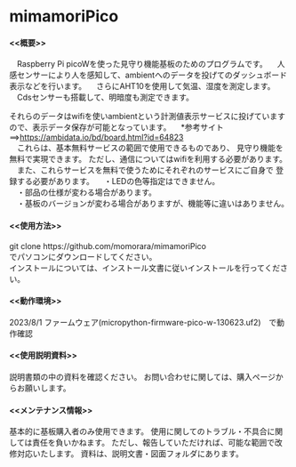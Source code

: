 # mimamoriPico

<h4><<概要>></h4>
　Raspberry Pi picoWを使った見守り機能基板のためのプログラムです。
　人感センサーにより人を感知して、ambientへのデータを投げてのダッシュボード表示などを行います。
　さらにAHT10を使用して気温、湿度を測定します。<br>
　Cdsセンサーも搭載して、明暗度も測定できます。<br>

  それらのデータはwifiを使いambientという計測値表示サービスに投げていますので、表示データ保存が可能となっています。
　*参考サイト==>https://ambidata.io/bd/board.html?id=64823 <br>
　これらは、基本無料サービスの範囲で使用できるものであり、 見守り機能を無料で実現できます。 ただし、通信についてはwifiを利用する必要があります。
　また、これらサービスを無料で使うためにそれぞれのサービスにご自身で 登録する必要があります。
　・LEDの色等指定はできません。<br>
　・部品の仕様が変わる場合があります。 <br>
　・基板のバージョンが変わる場合がありますが、機能等に違いはありません。<br>

<h4><<使用方法>></h4>
git clone https://github.com/momorara/mimamoriPico<br>
でパソコンにダウンロードしてください。<br>
インストールについては、インストール文書に従いインストールを行ってください。<br>

<h4><<動作環境>></h4>
2023/8/1 ファームウェア(micropython-firmware-pico-w-130623.uf2)　で動作確認<br>

<h4><<使用説明資料>></h4>
説明書類の中の資料を確認ください。
お問い合わせに関しては、購入ページからお願いします。　

<h4><<メンテナンス情報>></h4> 
基本的に基板購入者のみ使用できます。 使用に関してのトラブル・不具合に関しては責任を負いかねます。 ただし、報告していただければ、可能な範囲で改修対応いたします。
資料は、説明文書・図面フォルダにあります。
